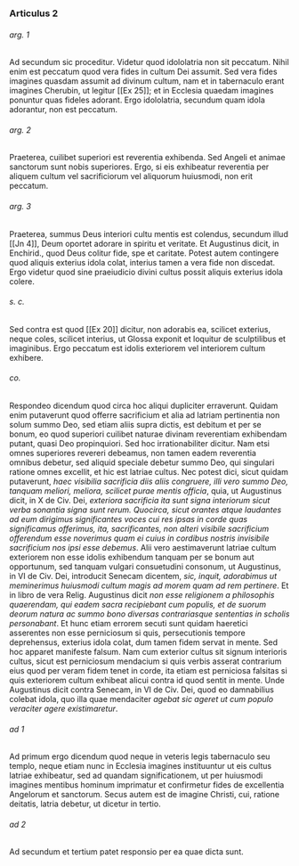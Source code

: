 ### Articulus 2

###### arg. 1
Ad secundum sic proceditur. Videtur quod idololatria non sit peccatum. Nihil enim est peccatum quod vera fides in cultum Dei assumit. Sed vera fides imagines quasdam assumit ad divinum cultum, nam et in tabernaculo erant imagines Cherubin, ut legitur [[Ex 25]]; et in Ecclesia quaedam imagines ponuntur quas fideles adorant. Ergo idololatria, secundum quam idola adorantur, non est peccatum.

###### arg. 2
Praeterea, cuilibet superiori est reverentia exhibenda. Sed Angeli et animae sanctorum sunt nobis superiores. Ergo, si eis exhibeatur reverentia per aliquem cultum vel sacrificiorum vel aliquorum huiusmodi, non erit peccatum.

###### arg. 3
Praeterea, summus Deus interiori cultu mentis est colendus, secundum illud [[Jn 4]], Deum oportet adorare in spiritu et veritate. Et Augustinus dicit, in Enchirid., quod Deus colitur fide, spe et caritate. Potest autem contingere quod aliquis exterius idola colat, interius tamen a vera fide non discedat. Ergo videtur quod sine praeiudicio divini cultus possit aliquis exterius idola colere.

###### s. c.
Sed contra est quod [[Ex 20]] dicitur, non adorabis ea, scilicet exterius, neque coles, scilicet interius, ut Glossa exponit et loquitur de sculptilibus et imaginibus. Ergo peccatum est idolis exteriorem vel interiorem cultum exhibere.

###### co.
Respondeo dicendum quod circa hoc aliqui dupliciter erraverunt. Quidam enim putaverunt quod offerre sacrificium et alia ad latriam pertinentia non solum summo Deo, sed etiam aliis supra dictis, est debitum et per se bonum, eo quod superiori cuilibet naturae divinam reverentiam exhibendam putant, quasi Deo propinquiori. Sed hoc irrationabiliter dicitur. Nam etsi omnes superiores revereri debeamus, non tamen eadem reverentia omnibus debetur, sed aliquid speciale debetur summo Deo, qui singulari ratione omnes excellit, et hic est latriae cultus. Nec potest dici, sicut quidam putaverunt, *haec visibilia sacrificia diis aliis congruere, illi vero summo Deo, tanquam meliori, meliora, scilicet purae mentis officia*, quia, ut Augustinus dicit, in X de Civ. Dei, *exteriora sacrificia ita sunt signa interiorum sicut verba sonantia signa sunt rerum. Quocirca, sicut orantes atque laudantes ad eum dirigimus significantes voces cui res ipsas in corde quas significamus offerimus, ita, sacrificantes, non alteri visibile sacrificium offerendum esse noverimus quam ei cuius in cordibus nostris invisibile sacrificium nos ipsi esse debemus*. Alii vero aestimaverunt latriae cultum exteriorem non esse idolis exhibendum tanquam per se bonum aut opportunum, sed tanquam vulgari consuetudini consonum, ut Augustinus, in VI de Civ. Dei, introducit Senecam dicentem, *sic, inquit, adorabimus ut meminerimus huiusmodi cultum magis ad morem quam ad rem pertinere*. Et in libro de vera Relig. Augustinus dicit *non esse religionem a philosophis quaerendam, qui eadem sacra recipiebant cum populis, et de suorum deorum natura ac summo bono diversas contrariasque sententias in scholis personabant*. Et hunc etiam errorem secuti sunt quidam haeretici asserentes non esse perniciosum si quis, persecutionis tempore deprehensus, exterius idola colat, dum tamen fidem servat in mente. Sed hoc apparet manifeste falsum. Nam cum exterior cultus sit signum interioris cultus, sicut est perniciosum mendacium si quis verbis asserat contrarium eius quod per veram fidem tenet in corde, ita etiam est perniciosa falsitas si quis exteriorem cultum exhibeat alicui contra id quod sentit in mente. Unde Augustinus dicit contra Senecam, in VI de Civ. Dei, quod eo damnabilius colebat idola, quo illa quae mendaciter *agebat sic ageret ut cum populo veraciter agere existimaretur*.

###### ad 1
Ad primum ergo dicendum quod neque in veteris legis tabernaculo seu templo, neque etiam nunc in Ecclesia imagines instituuntur ut eis cultus latriae exhibeatur, sed ad quandam significationem, ut per huiusmodi imagines mentibus hominum imprimatur et confirmetur fides de excellentia Angelorum et sanctorum. Secus autem est de imagine Christi, cui, ratione deitatis, latria debetur, ut dicetur in tertio.

###### ad 2
Ad secundum et tertium patet responsio per ea quae dicta sunt.

